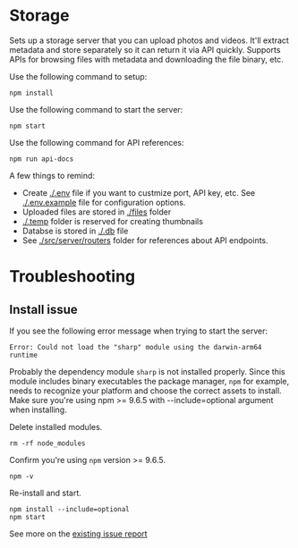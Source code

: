 # Storage

Sets up a storage server that you can upload photos and videos. It'll extract metadata and store separately so it can return it via API quickly. Supports APIs for browsing files with metadata and downloading the file binary, etc.

Use the following command to setup:

```
npm install
```

Use the following command to start the server:

```
npm start
```

Use the following command for API references:

```
npm run api-docs
```

A few things to remind:

- Create [./.env](./.env) file if you want to custmize port, API key, etc. See [./.env.example](./.env.example) file for configuration options.
- Uploaded files are stored in [./files](./files) folder
- [./.temp](./.temp) folder is reserved for creating thumbnails
- Databse is stored in [./.db](./.db) file
- See [./src/server/routers](./src/server/routers) folder for references about API endpoints.

# Troubleshooting

## Install issue

If you see the following error message when trying to start the server:

```
Error: Could not load the "sharp" module using the darwin-arm64 runtime
```

Probably the dependency module `sharp` is not installed properly. Since this module includes binary executables the package manager, `npm` for example, needs to recognize your platform and choose the correct assets to install. Make sure you're using npm >= 9.6.5 with --include=optional argument when installing.

Delete installed modules.

```
rm -rf node_modules
```

Confirm you're using `npm` version >= 9.6.5.

```
npm -v
```

Re-install and start.

```
npm install --include=optional
npm start
```

See more on the [existing issue report](https://github.com/lovell/sharp/issues/3994)
